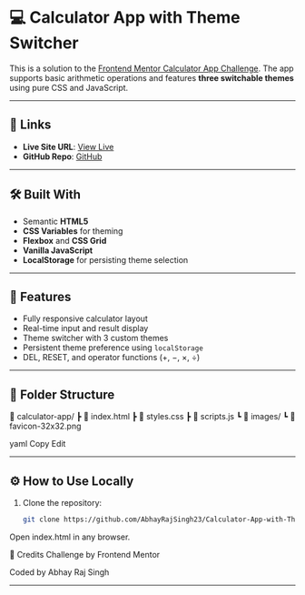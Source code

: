 # 💻 Calculator App with Theme Switcher

This is a solution to the [Frontend Mentor Calculator App Challenge](https://www.frontendmentor.io/challenges/calculator-app-9lteq5N29/hub). The app supports basic arithmetic operations and features **three switchable themes** using pure CSS and JavaScript.

---

## 🔗 Links

- **Live Site URL**: [View Live](https://abhayrajsingh23.github.io/Calculator-App-with-Theme-Switcher/)
- **GitHub Repo**: [GitHub](https://github.com/AbhayRajSingh23/Calculator-App-with-Theme-Switcher)

---

## 🛠️ Built With

- Semantic **HTML5**
- **CSS Variables** for theming
- **Flexbox** and **CSS Grid**
- **Vanilla JavaScript**
- **LocalStorage** for persisting theme selection

---

## 📸 Features

- Fully responsive calculator layout
- Real-time input and result display
- Theme switcher with 3 custom themes
- Persistent theme preference using `localStorage`
- DEL, RESET, and operator functions (+, −, ×, ÷)

---

## 📂 Folder Structure

📁 calculator-app/
┣ 📜 index.html
┣ 📜 styles.css
┣ 📜 scripts.js
┗ 📁 images/
┗ 📜 favicon-32x32.png

yaml
Copy
Edit

---

## ⚙️ How to Use Locally

1. Clone the repository:
   ```bash
   git clone https://github.com/AbhayRajSingh23/Calculator-App-with-Theme-Switcher.git
Open index.html in any browser.

🤝 Credits
Challenge by Frontend Mentor

Coded by Abhay Raj Singh

---


